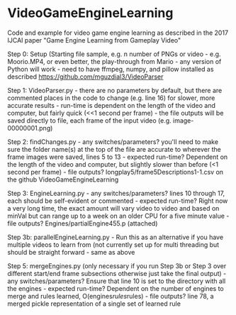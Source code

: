 # VideoGameEngineLearning
Code and example for video game engine learning as described in the 2017 IJCAI paper "Game Engine Learning from Gameplay Video"

Step 0: Setup (Starting file sample, e.g. n number of PNGs or video
    - e.g. Moorio.MP4, or even better, the play-through from Mario
    - any version of Python will work 
    - need to have ffmpeg, numpy, and pillow installed as described https://github.com/mguzdial3/VideoParser

 Step 1: VideoParser.py
    - there are no parameters by default, but there are commented places in the code to change (e.g. line 16) for slower, more accurate results
    - run-time is dependent on the length of the video and computer, but fairly quick (<<1 second per frame)
    - the file outputs will be saved directly to file, each frame of the input video (e.g. image-00000001.png)

 Step 2: findChanges.py 
    - any switches/parameters? you'll need to make sure the folder name(s) at the top of the file are accurate to wherever the frame images were saved, lines 5 to 13
    - expected run-time? Dependent on the length of the video and computer, but slightly slower than before (<1 second per frame)
    - file outputs? longplay5/frame5Descriptions1-1.csv on the github VideoGameEngineLearning

 Step 3: EngineLearning.py
    - any switches/parameters? lines 10 through 17, each should be self-evident or commented
    - expected run-time? Right now a very long time, the exact amount will vary video to video and based on minVal but can range up to a week on an older CPU for a five minute value
    - file outputs? Engines/partialEngine455.p (attached)

Step 3b: parallelEngineLearning.py
    - Run this as an alternative if you have multiple videos to learn from (not currently set up for multi threading but should be straight forward
    - same as above

 Step 5: mergeEngines.py (only necessary if you run Step 3b or Step 3 over different start/end frame subsections otherwise just take the final output)
    - any switches/parameters? Ensure that line 10 is set to the directory with all the engines
    - expected run-time? Dependent on the number of engines to merge and rules learned, O(engines*rules*rules)
    - file outputs? line 78, a merged pickle representation of a single set of learned rule

